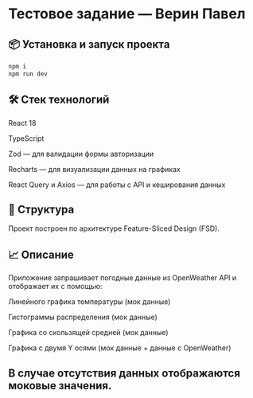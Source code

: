 # Тестовое задание — Верин Павел

## 📦 Установка и запуск проекта

```bash
npm i
npm run dev
```

## 🛠️ Стек технологий

React 18

TypeScript

Zod — для валидации формы авторизации

Recharts — для визуализации данных на графиках

React Query и Axios — для работы с API и кеширования данных

## 📂 Структура

Проект построен по архитектуре Feature-Sliced Design (FSD).

## 📈 Описание

Приложение запрашивает погодные данные из OpenWeather API и отображает их с помощью:

Линейного графика температуры (мок данные)

Гистограммы распределения (мок данные)

Графика со скользящей средней (мок данные)

Графика с двумя Y осями (мок данные + данные с OpenWeather)

## В случае отсутствия данных отображаются моковые значения.
